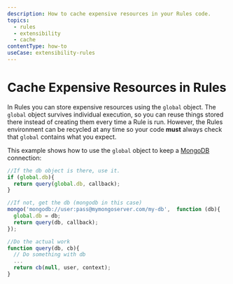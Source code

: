 ```yaml
---
description: How to cache expensive resources in your Rules code.
topics:
  - rules
  - extensibility
  - cache
contentType: how-to
useCase: extensibility-rules
---
```


# Cache Expensive Resources in Rules

In Rules you can store expensive resources using the `global` object. The `global` object survives individual execution, so you can reuse things stored there instead of creating them every time a Rule is run. However, the Rules environment can be recycled at any time so your code __must__ always check that `global` contains what you expect.

This example shows how to use the `global` object to keep a [MongoDB](https://www.mongodb.com/) connection:

```js
//If the db object is there, use it.
if (global.db){
  return query(global.db, callback);
}

//If not, get the db (mongodb in this case)
mongo('mongodb://user:pass@mymongoserver.com/my-db',  function (db){
  global.db = db;
  return query(db, callback);
});

//Do the actual work
function query(db, cb){
  // Do something with db
  ...
  return cb(null, user, context);
}
```

